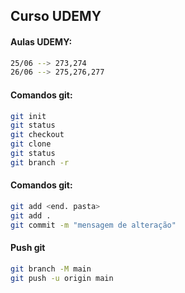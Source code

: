 ## Curso UDEMY

#### Aulas UDEMY:
```bash
25/06 --> 273,274
26/06 --> 275,276,277
```
#### Comandos git:
```bash
git init
git status
git checkout
git clone
git status
git branch -r
```
#### Comandos git:
```bash
git add <end. pasta>
git add .
git commit -m "mensagem de alteração"
```
#### Push git
```bash
git branch -M main
git push -u origin main
```
